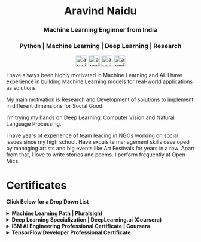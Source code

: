 <h1 align="center">Aravind Naidu</h1>
<h3 align="center">Machine Learning Enginner from India</h3>
<h3 align="center">Python | Machine Learning | Deep Learning | Research </h3>  

<p align="center">
<a href="www.linkedin.com/in/aravind-naidu" target="blank"><img align="center" src="https://cdn.jsdelivr.net/npm/simple-icons@3.0.1/icons/linkedin.svg" alt="aravindnaidulinkedin" height="30" width="30" /></a>
<a href="https://www.instagram.com/aravind.naidu/" target="blank"><img align="center" src="https://cdn.jsdelivr.net/npm/simple-icons@3.0.1/icons/instagram.svg" alt="aravindnaiduinstagram" height="30" width="30" /></a>
<a href="https://medium.com/@aravind.ai" target="blank"><img align="center" src="https://cdn.jsdelivr.net/npm/simple-icons@3.0.1/icons/medium.svg" alt="aravindnaidumedium" height="30" width="30" /></a>
<a href="https://twitter.com/aravind_ml" target="blank"><img align="center" src="https://cdn.jsdelivr.net/npm/simple-icons@3.0.1/icons/twitter.svg" alt="aravindnaidutwitter" height="30" width="30" /></a>
</p>

I have always been highly motivated in Machine Learning and AI. I have experience in building Machine Learning models for real-world applications as solutions

My main motivation is Research and Development of solutions to implement in different dimensions for Social Good.

I’m trying my hands on Deep Learning, Computer Vision and Natural Language Processing.

I have years of experience of team leading in NGOs working on social issues since my high school.
Have exquisite management skills developed by managing artists and big events like Art Festivals for years in a row.
Apart from that, I love to write stories and poems.
I perform frequently at Open Mics. 

# Certificates
   **Click Below for a Drop Down List**


<details>
<summary> <b>Machine Learning Path | Pluralsight </b> </summary>

  * [Building Your First Machine Learning Solution]()
  * [Preparing Data for Machine Learning]()
  * [Designing a Machine Learning Model]()
  * [Creating Machine Learning Models]()
  * [Deploying Machine Learning Solutions]()

</details>
 
 <details>
<summary> <b> Deep Learning Specialization | DeepLearning.ai (Coursera) </b> </summary>

  * [Neural Networks and Deep Learning]()
  * [Improving Deep Neural Networks: Hyperparameter Tuning, Regularization and Optimization]()
  * [Structuring Machine Learning Projects]()
  * [Convolutional Neural Networks]()
  * [Sequence Models]()

</details>

<details>
<summary> <b> IBM AI Engineering Professional Certificate | Coursera </b> </summary>

  * [Machine Learning with Python]()
  * [Scalable Machine Learning on Big Data using Apache Spark]()
  * [Introduction to Deep Learning & Neural Networks with Keras]()
  * [Deep Neural Networks with PyTorch]()
  * [Building Deep Learning Models with TensorFlow]()
  * [AI Capstone Project with Deep Learning]()

</details>


<details>
<summary> <b> TensorFlow Developer Professional Certificate </b> </summary>

  * [Introduction to TensorFlow for Artificial Intelligence, Machine Learning, and Deep Learning]()
  * [Convolutional Neural Networks in TensorFlow]()
  * [Natural Language Processing in TensorFlow]()
  * [Sequences, Time Series and Prediction]()

</details>
